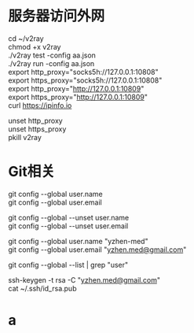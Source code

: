 # 服务器访问外网
cd ~/v2ray  
chmod +x v2ray  
./v2ray test -config aa.json  
./v2ray run -config aa.json  
export http_proxy="socks5h://127.0.0.1:10808"  
export https_proxy="socks5h://127.0.0.1:10808"  
export http_proxy="http://127.0.0.1:10809"  
export https_proxy="http://127.0.0.1:10809"  
curl https://ipinfo.io  

unset http_proxy  
unset https_proxy  
pkill v2ray  


# Git相关  
git config --global user.name    
git config --global user.email  

git config --global --unset user.name  
git config --global --unset user.email  

git config --global user.name "yzhen-med"  
git config --global user.email "yzhen.med@gmail.com"  

git config --global --list | grep "user"  

ssh-keygen -t rsa -C "yzhen.med@gmail.com"  
cat ~/.ssh/id_rsa.pub

# a